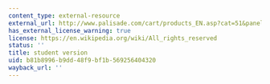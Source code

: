 ```yaml
---
content_type: external-resource
external_url: http://www.palisade.com/cart/products_EN.asp?cat=51&panel=0
has_external_license_warning: true
license: https://en.wikipedia.org/wiki/All_rights_reserved
status: ''
title: student version
uid: b81b8996-b9dd-48f9-bf1b-569256404320
wayback_url: ''
---
```

